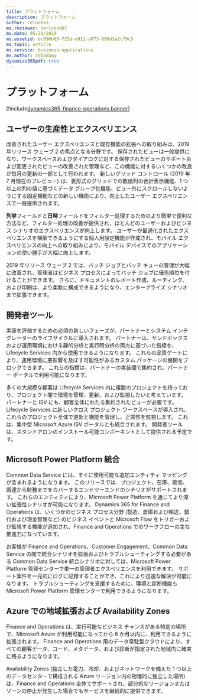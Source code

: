 ```yaml
---
title: プラットフォーム
description: プラットフォーム
author: relnotes
ms.reviewer: sericks007
ms.date: 05/28/2019
ms.assetid: bc096b69-725d-e911-a973-000d3a1c79c5
ms.topic: article
ms.service: business-applications
ms.author: robadawy
dynamics365pdf: true
---
```

# プラットフォーム 

[!include[dynamics365-finance-operations banner](../includes/dynamics365-finance-operations.md)]

## ユーザーの生産性とエクスペリエンス
改善されたユーザー エクスペリエンスと既存機能の拡張への取り組みは、2019 年リリース ウェーブ 2 の焦点となる分野です。 保存されたビューは一般提供になり、ワークスペースおよびダイアログに対する保存されたビューのサポートおよび変更されたビューの改善された管理など、この機能に対するいくつかの改良が毎月の更新の一部として行われます。 新しいグリッド コントロール (2019 年 7 月現在のプレビュー) は、表形式のグリッドでの数値列の合計表示機能、1 つ以上の列の値に基づくデータ グループ化機能、ビュー外にスクロールしないようにする固定機能などの新しい機能により、向上したユーザー エクスペリエンスで一般提供されます。

**列挙**フィールドと**日時**フィールドをフィルター処理するためのより簡単で便利な方法など、フィルター処理の改善が提供され、ほとんどのユーザーおよびビジネス シナリオのエクスペリエンスが向上します。 ユーザーが最適化されたエクスペリエンスを構築できるようにする個人用設定機能が作成され、モバイル エクスペリエンスの向上への取り組みにより、モバイル デバイスでのアプリケーションの使い勝手が大幅に向上します。

2019 年リリース ウェーブ 2 では、バッチ ジョブとバッチ キューの管理が大幅に改善され、管理者はビジネス プロセスによってバッチ ジョブに優先順位を付けることができます。 さらに、ドキュメントのレポート作成、ルーティング、および印刷は、より柔軟に構成できるようになり、エンタープライズ シナリオまで拡張できます。

## 開発者ツール
実装を評価するための必須の新しいフェーズが、パートナーとシステム インテグレーターのライフサイクルに導入されます。 パートナーは、サンドボックスおよび運用環境における静的分析と実行時分析の両方に基づいた指標を、Lifecycle Services 内から使用できるようになります。 これらの品質ゲートにより、運用環境に悪影響を及ぼす可能性があるカスタム パッケージの展開をブロックできます。 これらの指標は、パートナーの実装間で集約され、パートナー ポータルで利用可能になります。

多くの大規模な顧客は Lifecycle Services 内に複数のプロジェクトを持っており、プロジェクト間で環境を管理、更新、および監視したいと考えています。 パートナーと ISV にも、顧客全体にわたる集約されたビューが必要です。 Lifecycle Services に新しいクロス プロジェクト ワークスペースが導入され、これらのプロジェクト全体で更新と機能を管理し、正常性を監視します。 これは、集中型 Microsoft Azure ISV ポータルとも統合されます。 開発者ツールは、スタンドアロンのインストール可能コンポーネントとして提供される予定です。

## Microsoft Power Platform 統合
Common Data Service には、すぐに使用可能な追加エンティティ マッピングが含まれるようになります。 このリリースでは、プロジェクト、在庫、販売、調達から財務までをカバーするエンドツーエンドのシナリオがサポートされます。 これらのエンティティにより、Microsoft Power Platform を通じてより深い拡張性シナリオが可能になります。 Dynamics 365 for Finance and Operations は、いくつかのビジネス プロセス分野 (製造、倉庫および輸送、銀行および現金管理など) のビジネス イベントと Microsoft Flow をトリガーおよび監視する機能が追加され、Finance and Operations でのワークフローの主な推進力になっています。


お客様が Finance and Operations、Customer Engagement、Common Data Service の間で統合シナリオを拡張およびトラブルシューティングする必要がある Common Data Service 統合シナリオに対しては、Microsoft Power Platform 管理センターで単一の管理者エクスペリエンスを利用できます。 サポート案件を一元的にログに記録することができ、これにより迅速な解決が可能になります。 トラブルシューティングを支援するために、環境と診断機能も Microsoft Power Platform 管理センターで利用できるようになります。

## Azure での地域拡張および Availability Zones
Finance and Operations は、実行可能なビジネス チャンスがある特定の場所で、Microsoft Azure が利用可能になってから 6 か月以内に、利用できるように拡張されます。 Finance and Operations 用のデータ常駐型クラウドにより、すべての顧客データ、コード、メタデータ、および診断が指定された地域内に確実に残るようになります。 

Availability Zones (独立した電力、冷却、およびネットワークを備えた 1 つ以上のデータセンターで構成される Azure リージョン内の物理的に独立した場所) は、Finance and Operations 全体でサポートされ、部分的なリージョンまたはゾーンの停止が発生した場合でもサービスを継続的に提供できます。 
